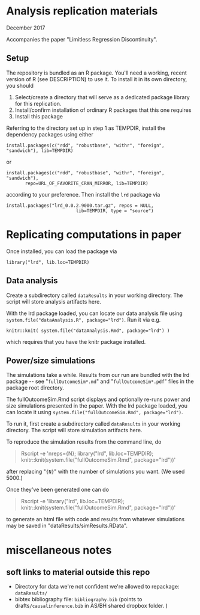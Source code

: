 # Analysis replication materials

December 2017

Accompanies the paper "Limitless Regression Discontinuity".

## Setup

The repository is bundled as an R package.  You'll need a working,
recent version of R (see DESCRIPTION) to use it.  To install it in its
own directory, you should

1.  Select/create a directory that will serve as a dedicated package
    library for this replication.
2.  Install/confirm installation of ordinary R packages that this one requires 
3.  Install this package

Referring to the directory set up in step 1 as TEMPDIR, install the
dependency packages using either

```{r}
install.packages(c("rdd", "robustbase", "withr", "foreign",  "sandwich"), lib=TEMPDIR)
```
or
```{r}
install.packages(c("rdd", "robustbase", "withr", "foreign",  "sandwich"),
       repo=URL_OF_FAVORITE_CRAN_MIRROR, lib=TEMPDIR)
```
according to your preference.  Then install the `lrd` package via

```{r}
install.packages("lrd_0.0.2.9000.tar.gz", repos = NULL,
                          lib=TEMPDIR, type = "source")
```

# Replicating computations in paper

Once installed, you can load the package via

```{r}
library("lrd", lib.loc=TEMPDIR)
```

## Data analysis

Create a subdirectory called `dataResults` in your working directory.
The script will store analysis artifacts here.

With the lrd package loaded, you can locate our data analysis file using
`system.file("dataAnalysis.R", package="lrd")`.  Run it via e.g.

```{r}
knitr::knit( system.file("dataAnalysis.Rmd", package="lrd") )
```

which requires that you have the knitr package installed. 

## Power/size simulations

The simulations take a while.  Results from our run are bundled with
the lrd package -- see "`fullOutcomeSim*.md`" and
"`fullOutcomeSim*.pdf`" files in the package root directory.


The fullOutcomeSim.Rmd script displays and optionally re-runs power and
size simulations presented in the paper.  With the lrd package loaded, you can locate it using
`system.file("fullOutcomeSim.Rmd", package="lrd")`.

To run it, first create a subdirectory called `dataResults` in your working directory.
The script will store simulation artifacts here.

To reproduce the simulation results from the command line, do 
>   Rscript -e 'nreps={N}; library("lrd", lib.loc=TEMPDIR); knitr::knit(system.file("fullOutcomeSim.Rmd", package="lrd"))'

after replacing "`{N}`" with the number of simulations you want.  (We used 5000.)  

Once they've been generated one can do

>   Rscript -e 'library("lrd", lib.loc=TEMPDIR); knitr::knit(system.file("fullOutcomeSim.Rmd", package="lrd"))'

to generate an html file with code and results from whatever
simulations may be saved in "dataResults/simResults.RData".




# miscellaneous notes

## soft links to material outside this repo

- Directory for data we're not confident we're allowed to repackage: `dataResults/`
- bibtex bibliography file: `bibliography.bib`  (points to drafts`/causalinference.bib`
  in AS/BH shared dropbox folder. )
